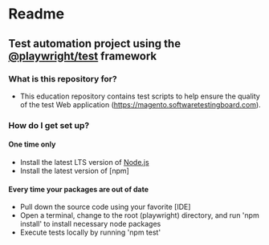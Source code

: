 # Readme #

## Test automation project using the [@playwright/test](https://playwright.dev/) framework ##

### What is this repository for? ###

* This education repository contains test scripts to help ensure the quality of the test Web application (https://magento.softwaretestingboard.com).

### How do I get set up? ###

#### One time only ####

* Install the latest LTS version of [Node.js](https://nodejs.or/)
* Install the latest version of [npm]

#### Every time your packages are out of date ####

* Pull down the source code using your favorite [IDE]
* Open a terminal, change to the root (playwright) directory, and run 'npm install' to install necessary node packages
* Execute tests locally by running 'npm test'
